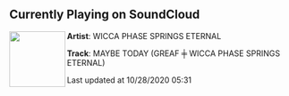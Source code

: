 ## Currently Playing on SoundCloud

[<img align="left" width="100" src="https://i1.sndcdn.com/artworks-000086061794-ww8pdc-t50x50.jpg">](https://soundcloud.com/wiccaphasespringseternal/maybe_today)

**Artist**: WICCA PHASE SPRINGS ETERNAL 

**Track**: MAYBE TODAY (GREAF ╪ WICCA PHASE SPRINGS ETERNAL)

Last updated at 10/28/2020 05:31
